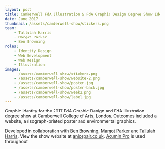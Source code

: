 ```yaml
---
layout: post
title: Camberwell FdA Illustration & FdA Graphic Design Degree Show Identity
date: June 2017
thumbnail: /assets/camberwell-show/stickers.png
team: 
    - Tallulah Harris
    - Margot Parker
    - Ben Browning
roles: 
    - Identity Design
    - Web Development
    - Web Design
    - Illustration
images: 
    - /assets/camberwell-show/stickers.png
    - /assets/camberwell-show/website-2.png
    - /assets/camberwell-show/poster.jpg
    - /assets/camberwell-show/poster-back.jpg
    - /assets/camberwell-show/week2.png
    - /assets/camberwell-show/label.jpg
---
```


Graphic Identity for the 2017 FdA Graphic Design and FdA Illustration degree show at Camberwell College of Arts, London. Outcomes included a website, a risograph-printed poster and environmental graphics.

Developed in collaboration with [Ben Browning](http://brwnng.com/), [Margot Parker](http://margotparker.tumblr.com/) and [Tallulah Harris](https://www.tallulahharris.com/). View the show website at [anicepair.co.uk](http://www.anicepair.co.uk). [Acumin Pro](https://acumin.typekit.com/) is used throughout.